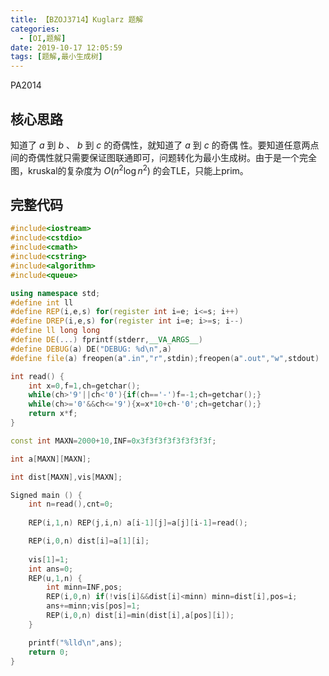 ```yaml
---
title: 【BZOJ3714】Kuglarz 题解
categories:
  - [OI,题解]
date: 2019-10-17 12:05:59
tags: [题解,最小生成树]
---
```


PA2014

<!--more-->

## 核心思路

知道了 $a$ 到 $b$ 、 $b$ 到 $c$ 的奇偶性，就知道了 $a$ 到 $c$ 的奇偶 性。要知道任意两点间的奇偶性就只需要保证图联通即可，问题转化为最小生成树。由于是一个完全图，kruskal的复杂度为 $O(n^2\log n^2)$ 的会TLE，只能上prim。

## 完整代码

```cpp
#include<iostream>
#include<cstdio>
#include<cmath>
#include<cstring>
#include<algorithm>
#include<queue>

using namespace std;
#define int ll
#define REP(i,e,s) for(register int i=e; i<=s; i++)
#define DREP(i,e,s) for(register int i=e; i>=s; i--)
#define ll long long
#define DE(...) fprintf(stderr,__VA_ARGS__)
#define DEBUG(a) DE("DEBUG: %d\n",a)
#define file(a) freopen(a".in","r",stdin);freopen(a".out","w",stdout)

int read() {
	int x=0,f=1,ch=getchar();
	while(ch>'9'||ch<'0'){if(ch=='-')f=-1;ch=getchar();}
	while(ch>='0'&&ch<='9'){x=x*10+ch-'0';ch=getchar();}
	return x*f;
}

const int MAXN=2000+10,INF=0x3f3f3f3f3f3f3f3f;

int a[MAXN][MAXN];

int dist[MAXN],vis[MAXN];

Signed main () {
	int n=read(),cnt=0;
	
	REP(i,1,n) REP(j,i,n) a[i-1][j]=a[j][i-1]=read();

	REP(i,0,n) dist[i]=a[1][i];	
	
	vis[1]=1;
	int ans=0;
	REP(u,1,n) {
		int minn=INF,pos;
		REP(i,0,n) if(!vis[i]&&dist[i]<minn) minn=dist[i],pos=i;
		ans+=minn;vis[pos]=1;
		REP(i,0,n) dist[i]=min(dist[i],a[pos][i]);
	}

	printf("%lld\n",ans);
	return 0;
}
```

